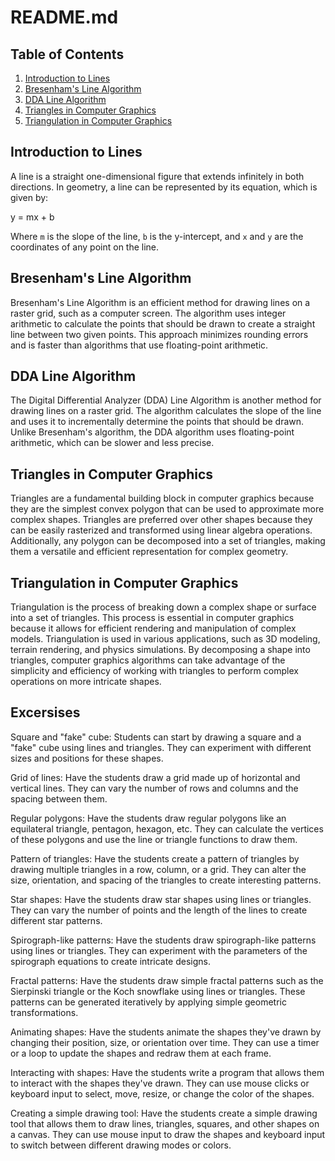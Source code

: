 # README.md

## Table of Contents

1. [Introduction to Lines](#introduction-to-lines)
2. [Bresenham's Line Algorithm](#bresenhams-line-algorithm)
3. [DDA Line Algorithm](#dda-line-algorithm)
4. [Triangles in Computer Graphics](#triangles-in-computer-graphics)
5. [Triangulation in Computer Graphics](#triangulation-in-computer-graphics)

## Introduction to Lines

A line is a straight one-dimensional figure that extends infinitely in both directions. In geometry, a line can be represented by its equation, which is given by:

y = mx + b

Where `m` is the slope of the line, `b` is the y-intercept, and `x` and `y` are the coordinates of any point on the line.

## Bresenham's Line Algorithm

Bresenham's Line Algorithm is an efficient method for drawing lines on a raster grid, such as a computer screen. The algorithm uses integer arithmetic to calculate the points that should be drawn to create a straight line between two given points. This approach minimizes rounding errors and is faster than algorithms that use floating-point arithmetic.

## DDA Line Algorithm

The Digital Differential Analyzer (DDA) Line Algorithm is another method for drawing lines on a raster grid. The algorithm calculates the slope of the line and uses it to incrementally determine the points that should be drawn. Unlike Bresenham's algorithm, the DDA algorithm uses floating-point arithmetic, which can be slower and less precise.

## Triangles in Computer Graphics

Triangles are a fundamental building block in computer graphics because they are the simplest convex polygon that can be used to approximate more complex shapes. Triangles are preferred over other shapes because they can be easily rasterized and transformed using linear algebra operations. Additionally, any polygon can be decomposed into a set of triangles, making them a versatile and efficient representation for complex geometry.

## Triangulation in Computer Graphics

Triangulation is the process of breaking down a complex shape or surface into a set of triangles. This process is essential in computer graphics because it allows for efficient rendering and manipulation of complex models. Triangulation is used in various applications, such as 3D modeling, terrain rendering, and physics simulations. By decomposing a shape into triangles, computer graphics algorithms can take advantage of the simplicity and efficiency of working with triangles to perform complex operations on more intricate shapes.

## Excersises 

Square and "fake" cube: Students can start by drawing a square and a "fake" cube using lines and triangles. They can experiment with different sizes and positions for these shapes.

Grid of lines: Have the students draw a grid made up of horizontal and vertical lines. They can vary the number of rows and columns and the spacing between them.

Regular polygons: Have the students draw regular polygons like an equilateral triangle, pentagon, hexagon, etc. They can calculate the vertices of these polygons and use the line or triangle functions to draw them.

Pattern of triangles: Have the students create a pattern of triangles by drawing multiple triangles in a row, column, or a grid. They can alter the size, orientation, and spacing of the triangles to create interesting patterns.

Star shapes: Have the students draw star shapes using lines or triangles. They can vary the number of points and the length of the lines to create different star patterns.

Spirograph-like patterns: Have the students draw spirograph-like patterns using lines or triangles. They can experiment with the parameters of the spirograph equations to create intricate designs.

Fractal patterns: Have the students draw simple fractal patterns such as the Sierpinski triangle or the Koch snowflake using lines or triangles. These patterns can be generated iteratively by applying simple geometric transformations.

Animating shapes: Have the students animate the shapes they've drawn by changing their position, size, or orientation over time. They can use a timer or a loop to update the shapes and redraw them at each frame.

Interacting with shapes: Have the students write a program that allows them to interact with the shapes they've drawn. They can use mouse clicks or keyboard input to select, move, resize, or change the color of the shapes.

Creating a simple drawing tool: Have the students create a simple drawing tool that allows them to draw lines, triangles, squares, and other shapes on a canvas. They can use mouse input to draw the shapes and keyboard input to switch between different drawing modes or colors.